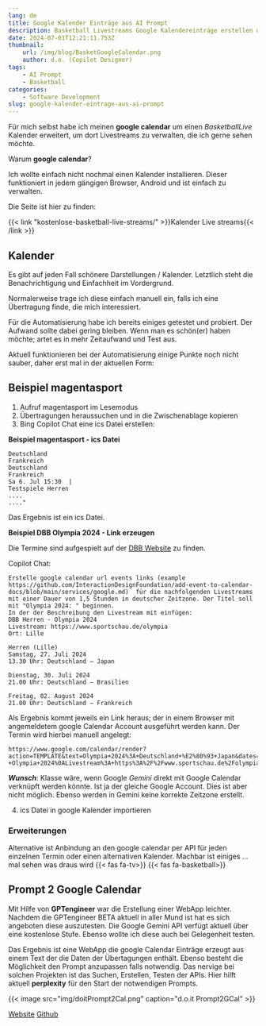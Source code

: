 ```yaml
---
lang: de
title: Google Kalender Einträge aus AI Prompt
description: Basketball Livestreams Google Kalendereinträge erstellen und auf Website darstellen.
date: 2024-07-01T12:21:11.753Z
thumbnail:
    url: /img/blog/BasketGoogleCalendar.png
    author: d.o. (Copilot Designer)
tags:
    - AI Prompt
    - Basketball
categories:
    - Software Development
slug: google-kalender-eintrage-aus-ai-prompt
---
```


Für mich selbst habe ich meinen **google calendar** um einen *BasketballLive* Kalender erweitert, um dort Livestreams zu verwalten, die ich gerne sehen möchte. 

Warum **google calendar**?

Ich wollte einfach nicht nochmal einen Kalender installieren. Dieser funktioniert in jedem gängigen Browser, Android und ist einfach zu verwalten.

Die Seite ist hier zu finden:

{{< link "kostenlose-basketball-live-streams/" >}}Kalender Live streams{{< /link >}}

## Kalender

Es gibt auf jeden Fall schönere Darstellungen / Kalender. Letztlich steht die Benachrichtigung und Einfachheit im Vordergrund.

Normalerweise trage ich diese einfach manuell ein, falls ich eine Übertragung finde, die mich interessiert.

Für die Automatisierung habe ich bereits einiges getestet und probiert. Der Aufwand sollte dabei gering bleiben. Wenn man es schön(er) haben möchte; artet es in mehr Zeitaufwand und Test aus.

Aktuell funktionieren bei der Automatisierung einige Punkte noch nicht sauber, daher erst mal in der aktuellen Form:

## Beispiel magentasport

1. Aufruf magentasport im Lesemodus
2. Übertragungen heraussuchen und in die Zwischenablage kopieren
3. Bing Copilot Chat eine ics Datei erstellen:

**Beispiel magentasport - ics Datei**

```"Erstelle eine ics in deutscher Zeitzone für die nachfolgenden magentasport.de Livestreams Termine mit einer Dauer von 1,5 stunden:
Deutschland
Frankreich
Deutschland
Frankreich
Sa 6. Jul 15:30  | 
Testspiele Herren
....
...."
```

Das Ergebnis ist ein ics Datei. 

**Beispiel DBB Olympia 2024 - Link erzeugen**

Die Termine sind aufgespielt auf der [DBB Website](https://www.basketball-bund.de/bunter-tv-sommer-fuer-dbb-olympiateams/) zu finden.

Copilot Chat:

```
Erstelle google calendar url events links (example https://github.com/InteractionDesignFoundation/add-event-to-calendar-docs/blob/main/services/google.md)  für die nachfolgenden Livestreams mit einer Dauer von 1,5 Stunden in deutscher Zeitzone. Der Titel soll mit "Olympia 2024: " beginnen. 
In der der Beschreibung den Livestream mit einfügen: 
DBB Herren - Olympia 2024
Livestream: https://www.sportschau.de/olympia
Ort: Lille

Herren (Lille)
Samstag, 27. Juli 2024
13.30 Uhr: Deutschland – Japan

Dienstag, 30. Juli 2024
21.00 Uhr: Deutschland – Brasilien

Freitag, 02. August 2024
21.00 Uhr: Deutschland – Frankreich
```

Als Ergebnis kommt jeweils ein Link heraus; der in einem Browser mit angemeldetem google Calendar Account ausgeführt werden kann. Der Termin wird hierbei manuell angelegt:

```
https://www.google.com/calendar/render?action=TEMPLATE&text=Olympia+2024%3A+Deutschland+%E2%80%93+Japan&dates=20240727T113000Z/20240727T130000Z&details=DBB+Herren+-+Olympia+2024%0ALivestream%3A+https%3A%2F%2Fwww.sportschau.de%2Folympia&location=Lille
```

***Wunsch***: Klasse wäre, wenn Google *Gemini* direkt mit Google Calendar verknüpft werden könnte. Ist ja der gleiche Google Account. Dies ist aber nicht möglich. Ebenso werden in Gemini keine korrekte Zeitzone erstellt.

4. ics Datei in google Kalender importieren

### Erweiterungen

Alternative ist Anbindung an den google calendar per API für jeden einzelnen Termin oder einen alternativen Kalender.
Machbar ist einiges ... mal sehen was draus wird {{< fas fa-tv>}} {{< fas fa-basketball>}}

## Prompt 2 Google Calendar

Mit Hilfe von **GPTengineer** war die Erstellung einer WebApp leichter. Nachdem die GPTengineer BETA aktuell in aller Mund ist hat es sich angeboten diese auszutesten.
Die Google Gemini API verfügt aktuell über eine kostenlose Stufe. Ebenso wollte ich diese auch bei Gelegenheit testen.

Das Ergebnis ist eine WebApp die google Calendar Einträge erzeugt aus einem Text der die Daten der Übertagungen enthält. Ebenso besteht die Möglichkeit den Prompt anzupassen falls notwendig. Das nervige bei solchen Projekten ist das Suchen, Erstellen, Testen der APIs. 
Hier hilft aktuell **perplexity** für den Start der notwendigen Prompts.

 {{< image src="img/doitPrompt2Cal.png" caption="d.o.it Prompt2GCal" >}}

[Website](https://streams2cal.netlify.app/)
[Github](https://github.com/d-oit/basketball-streams-to-calendar-ai-prompt)
